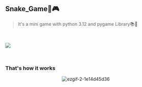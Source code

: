 ## Snake_Game🐍🎮

> It's a mini game with python 3.12 and pygame Library📚🐍
>
> 

<br>
<p align="left">
  <a href="https://skillicons.dev">
    <img src="https://skillicons.dev/icons?i=pycharm,python" />
  </a>
</p>
  </a>
</p>

<br>

### That's how it works
<div align="center">
  
  ![ezgif-2-1e14d45d36](https://github.com/user-attachments/assets/dfceb3fa-0f20-4e6c-9df5-c6cbb48e50d1)
</div>


